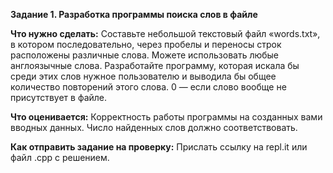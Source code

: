 **Задание 1. Разработка программы поиска слов в файле**

**Что нужно сделать:**
Составьте небольшой текстовый файл «words.txt», в котором последовательно, через пробелы и переносы
строк расположены различные слова. Можете использовать любые англоязычные слова. Разработайте программу,
которая искала бы среди этих слов нужное пользователю и выводила бы общее количество повторений этого
слова. 0 — если слово вообще не присутствует в файле.

**Что оценивается:**
Корректность работы программы на созданных вами вводных данных. Число найденных слов должно
соответствовать.

**Как отправить задание на проверку:**
Прислать ссылку на repl.it или файл .срр с решением.